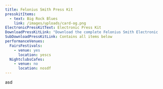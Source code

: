 ```yaml
---
title: Felonius Smith Press Kit
presskitItems:
  - text: Big Rock Blues
    link: /images/uploads/card-og.png
ElectronicPressKitText: Electronic Press Kit
DownloadPressKitLink: "Download the complete Felonius Smith Electronic Press Kit "
SubDownloadPressKitLink: Contains all items below
performanceVenues:
  FairsFestivals:
    - venue: yes
      location: yescs
  NightclubsCafes:
    - venue: no
      location: nosdf
---
```

asd